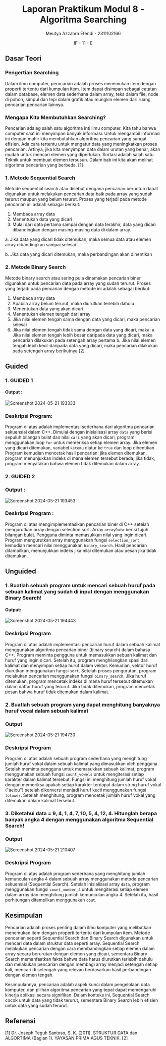 # <h1 align="center">Laporan Praktikum Modul 8 - Algoritma Searching</h1>
<p align="center">Meutya Azzahra Efendi - 2311102166</p>
<p align="center">IF - 11 - E</p>

## Dasar Teori

### Pengertian Searching
 Dalam ilmu computer, perncarian adalah proses menemukan item dengan properti tertentu dari kumpulan item. Item dapat disimpan sebagai catatan dalam database, elemen data sederhana dalam array, teks dalam file, node di pohon, simpul dan tepi dalam grafik atau mungkin elemen dari ruang pencarian pencarian lainnya.
### Mengapa Kita Membutuhkan Searching?
Pencarian adalag salah satu algoritma inti ilmu computer. Kita tahu bahwa computer saat ini menyimpan banyak informasi. Untuk mengambil informasi ini dengan mahir kita membutuhkan algoritma pencarian yang sangat efisien. Ada cara tertentu untuk mengatur data yang meningkatkan proses pencarian. Artinya, jika kita menyimpan data dalam urutan yang benar, akan mudah untuk mencari elemen yang diperlukan. Sortasi adalah salah satu Teknik untuk membuat elemen tersusun. Dalam bab ini kita akan melihat algoritma pencarian yang berbeda.
[1]
### 1.	Metode Sequential Search
Metode sequential search atau disebut dengana pencarian beruntun dapat digunakan untuk melakukan pencarian data baik pada array yang sudah terurut maupun yang belum terurut. Proses yang terjadi pada metode pencarian ini adalah sebagai berikut:
1.	Membaca array data
2.	Menentukan data yang dicari
3.	Mulai dari data pertama sampai dengan data terakhir, data yang dicari dibandingkan dengan masing-masing data di dalam array.
   
   a.	Jika data yang dicari tidak ditemukan, maka semua data atau elemen array dibandingkan sampai selesai

   b.	Jika data yang dicari ditemukan, maka perbandingan akan dihentikan

### 2.	Metode Binary Search
Metode binary search atau sering pula dinamakan pencarian biner digunakan untuk pencarian data pada array yang sudah terurut. Proses yang terjadi pada pencarian dengan metode ini adalah sebagai berikut:
1.	Membaca array data
2.	Apabila array belum terurut, maka diurutkan terlebih dahulu
3.	Menentukan data yang akan dicari
4.	Menentukan elemen tengah dari array
5.	Jika nilai elemen tengah sama dengan data yang dicari, maka pencarian selesai
6.	Jika nilai elemen tengah tidak sama dengan data yang dicari, maka:
a.	Jika nilai elemen tengah lebih besar daripada data yang dicari, maka pencarian dilakukan pada setengah array pertama
b.	Jika nilai elemen tengah lebih kecil daripada data yang dicari, maka pencarian dilakukan pada setengah array berikutnya
[2]

## Guided 

### 1. GUIDED 1

#### Output :
![Screenshot 2024-05-21 193333](https://github.com/meutyaazzahra/Struktur-Data-Assigment/assets/161669000/bb8537c0-0d91-4619-a15b-790e79c44713)
### Deskripsi Program:
Program di atas adalah implementasi sederhana dari algoritma pencarian sekuensial dalam C++. Dimulai dengan inisialisasi array `data` yang berisi sepuluh bilangan bulat dan nilai `cari` yang akan dicari, program menggunakan loop `for` untuk memeriksa setiap elemen array. Jika elemen yang dicari ditemukan, variabel `ketemu` diatur ke `true` dan loop dihentikan. Program kemudian mencetak hasil pencarian: jika elemen ditemukan, program menunjukkan indeks di mana elemen tersebut berada; jika tidak, program menyatakan bahwa elemen tidak ditemukan dalam array.
### 2. GUIDED 2

### Output : 
![Screenshot 2024-05-21 193453](https://github.com/meutyaazzahra/Struktur-Data-Assigment/assets/161669000/c3e1305d-0cc1-4dbf-bdca-b10cc3ffc5fd)
### Deskripsi Program :
Program di atas mengimplementasikan pencarian biner di C++ setelah mengurutkan array dengan selection sort. Array `arrayData` berisi tujuh bilangan bulat. Pengguna diminta memasukkan nilai yang ingin dicari. Program mengurutkan array menggunakan fungsi `selection_sort`, kemudian mencari nilai menggunakan `binary_search`. Hasil pencarian ditampilkan, menunjukkan indeks jika nilai ditemukan atau pesan jika tidak ditemukan.
## Unguided 
### 1. Buatlah sebuah program untuk mencari sebuah huruf pada sebuah kalimat yang sudah di input dengan menggunakan Binary Search!

#### Output:
![Screenshot 2024-05-21 194443](https://github.com/meutyaazzahra/Struktur-Data-Assigment/assets/161669000/f98a0274-c755-4af0-aaef-7a5ab8bf36a7)
### Deskripsi Program
Program di atas adalah implementasi pencarian huruf dalam sebuah kalimat menggunakan algoritma pencarian biner (binary search) dalam bahasa C++. Program meminta pengguna untuk memasukkan sebuah kalimat dan huruf yang ingin dicari. Setelah itu, program menghilangkan spasi dari kalimat dan menyimpan setiap huruf dalam vektor. Kemudian, vektor huruf diurutkan menggunakan fungsi `sort`. Setelah proses pengurutan, program melakukan pencarian menggunakan fungsi `binary_search`. Jika huruf ditemukan, program mencetak indeks di mana huruf tersebut ditemukan dalam daftar huruf yang terurut. Jika tidak ditemukan, program mencetak pesan bahwa huruf tidak ditemukan dalam kalimat.
### 2.  Buatlah sebuah program yang dapat menghitung banyaknya huruf  vocal dalam sebuah kalimat

### Output
![Screenshot 2024-05-21 194730](https://github.com/meutyaazzahra/Struktur-Data-Assigment/assets/161669000/9ce83163-656a-47a8-83e8-f06141964466)
### Deskripsi Program
Program di atas adalah sebuah program sederhana yang menghitung jumlah huruf vokal dalam sebuah kalimat yang dimasukkan oleh pengguna. Setelah meminta pengguna untuk memasukkan sebuah kalimat, program menggunakan sebuah fungsi `count_vowels` untuk mengiterasi setiap karakter dalam kalimat tersebut. Fungsi ini menghitung jumlah huruf vokal dengan memeriksa apakah setiap karakter terdapat dalam string huruf vokal ("aeiou") setelah dikonversi menjadi huruf kecil menggunakan fungsi `tolower`. Setelah menghitung, program mencetak jumlah huruf vokal yang ditemukan dalam kalimat tersebut.
### 3.   Diketahui data = 9, 4, 1, 4, 7, 10, 5, 4, 12, 4. Hitunglah berapa banyak angka 4 dengan menggunakan algoritma Sequential Search! 

### Output
![Screenshot 2024-05-21 210407](https://github.com/meutyaazzahra/Struktur-Data-Assigment/assets/161669000/26819303-89b6-498c-ad20-62f48db58538)
### Deskripsi Program
Program di atas adalah program sederhana yang menghitung jumlah kemunculan angka 4 dalam sebuah array menggunakan metode pencarian sekuensial (Sequential Search). Setelah inisialisasi array `data`, program menggunakan fungsi `count_number_4` untuk mengiterasi setiap elemen dalam array dan menghitung jumlah kemunculan angka 4. Setelah itu, hasil perhitungan ditampilkan menggunakan `cout`.
## Kesimpulan
Pencarian adalah proses penting dalam ilmu komputer yang melibatkan menemukan item dengan properti tertentu dari kumpulan item. Metode pencarian seperti Sequential Search dan Binary Search digunakan untuk mencari data dalam struktur data seperti array. Sequential Search melakukan pencarian dengan cara membandingkan setiap elemen dalam array secara berurutan dengan elemen yang dicari, sementara Binary Search memanfaatkan fakta bahwa data harus diurutkan terlebih dahulu dan melakukan pencarian dengan membagi array menjadi setengah setiap kali, mencari di setengah yang relevan berdasarkan hasil perbandingan dengan elemen tengah. 

Kesimpulannya, pencarian adalah aspek kunci dalam pengelolaan data komputer, dan pilihan algoritma pencarian yang tepat dapat memengaruhi kinerja aplikasi secara signifikan. Dalam konteks ini, Sequential Search cocok untuk data yang tidak terurut, sementara Binary Search lebih efisien untuk data yang sudah terurut.
## Referensi
[1] Dr. Joseph Teguh Santoso, S. K. (2011). STRUKTUR DATA dan ALGORTIMA (Bagian 1). YAYASAN PRIMA AGUS TEKNIK.
[2] 
